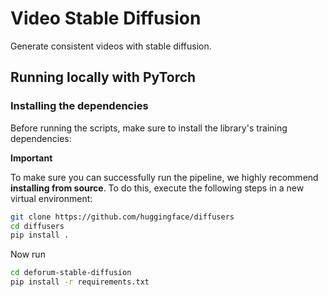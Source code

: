 # Video Stable Diffusion

Generate consistent videos with stable diffusion.

## Running locally with PyTorch
### Installing the dependencies

Before running the scripts, make sure to install the library's training dependencies:

**Important**

To make sure you can successfully run the pipeline, we highly recommend **installing from source**. To do this, execute the following steps in a new virtual environment:
```bash
git clone https://github.com/huggingface/diffusers
cd diffusers
pip install .
```

Now run
```bash
cd deforum-stable-diffusion
pip install -r requirements.txt
```
